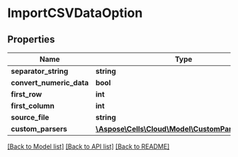 # ImportCSVDataOption

## Properties
Name | Type | Description | Notes
------------ | ------------- | ------------- | -------------
**separator_string** | **string** |  | [optional] 
**convert_numeric_data** | **bool** |  | [optional] 
**first_row** | **int** |  | [optional] 
**first_column** | **int** |  | [optional] 
**source_file** | **string** |  | [optional] 
**custom_parsers** | [**\Aspose\Cells\Cloud\Model\CustomParserConfig[]**](CustomParserConfig.md) |  | [optional] 

[[Back to Model list]](../README.md#documentation-for-models) [[Back to API list]](../README.md#documentation-for-api-endpoints) [[Back to README]](../README.md)


